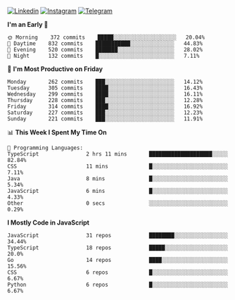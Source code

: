 [![Linkedin](https://img.shields.io/badge/-Archie-blue?style=flat-square&labelColor=gray&logo=Linkedin&logoColor=white&link=https://www.linkedin.com/in/archisdi)](https://www.linkedin.com/in/archisdi)
[![Instagram](https://img.shields.io/badge/-@archisdi-orange?style=flat-square&labelColor=gray&logo=Instagram&logoColor=white&link=https://www.instagram.com/archisdi)](https://www.instagram.com/archisdi)
[![Telegram](https://img.shields.io/badge/-aai-informational?style=flat-square&labelColor=gray&logo=telegram&logoColor=white&link=https://t.me/archisdi)](https://t.me/archisdi)

<!--START_SECTION:waka-->
**I'm an Early 🐤** 

```text
🌞 Morning    372 commits    █████░░░░░░░░░░░░░░░░░░░░   20.04% 
🌆 Daytime    832 commits    ███████████░░░░░░░░░░░░░░   44.83% 
🌃 Evening    520 commits    ███████░░░░░░░░░░░░░░░░░░   28.02% 
🌙 Night      132 commits    █░░░░░░░░░░░░░░░░░░░░░░░░   7.11%

```
📅 **I'm Most Productive on Friday** 

```text
Monday       262 commits    ███░░░░░░░░░░░░░░░░░░░░░░   14.12% 
Tuesday      305 commits    ████░░░░░░░░░░░░░░░░░░░░░   16.43% 
Wednesday    299 commits    ████░░░░░░░░░░░░░░░░░░░░░   16.11% 
Thursday     228 commits    ███░░░░░░░░░░░░░░░░░░░░░░   12.28% 
Friday       314 commits    ████░░░░░░░░░░░░░░░░░░░░░   16.92% 
Saturday     227 commits    ███░░░░░░░░░░░░░░░░░░░░░░   12.23% 
Sunday       221 commits    ███░░░░░░░░░░░░░░░░░░░░░░   11.91%

```


📊 **This Week I Spent My Time On** 

```text
💬 Programming Languages: 
TypeScript               2 hrs 11 mins       ████████████████████░░░░░   82.84% 
CSS                      11 mins             █░░░░░░░░░░░░░░░░░░░░░░░░   7.11% 
Java                     8 mins              █░░░░░░░░░░░░░░░░░░░░░░░░   5.34% 
JavaScript               6 mins              █░░░░░░░░░░░░░░░░░░░░░░░░   4.33% 
Other                    0 secs              ░░░░░░░░░░░░░░░░░░░░░░░░░   0.29%

```

**I Mostly Code in JavaScript** 

```text
JavaScript               31 repos            ████████░░░░░░░░░░░░░░░░░   34.44% 
TypeScript               18 repos            █████░░░░░░░░░░░░░░░░░░░░   20.0% 
Go                       14 repos            ████░░░░░░░░░░░░░░░░░░░░░   15.56% 
CSS                      6 repos             █░░░░░░░░░░░░░░░░░░░░░░░░   6.67% 
Python                   6 repos             █░░░░░░░░░░░░░░░░░░░░░░░░   6.67%

```



<!--END_SECTION:waka-->